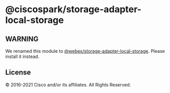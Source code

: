 # @ciscospark/storage-adapter-local-storage

## WARNING

We renamed this module to
[@webex/storage-adapter-local-storage](https://www.npmjs.com/package/@webex/storage-adapter-local-storage).
Please install it instead.

## License

© 2016-2021 Cisco and/or its affiliates. All Rights Reserved.
